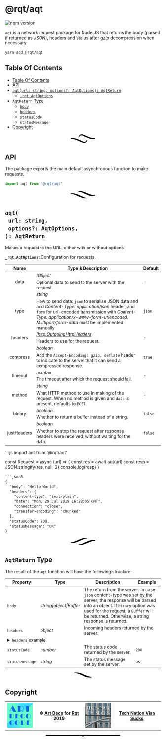 # @rqt/aqt

[![npm version](https://badge.fury.io/js/%40rqt%2Faqt.svg)](https://npmjs.org/package/@rqt/aqt)

`aqt` is a network request package for Node.JS that returns the body (parsed if returned as _JSON_), headers and status after _gzip_ decompression when necessary.

```sh
yarn add @rqt/aqt
```

## Table Of Contents

- [Table Of Contents](#table-of-contents)
- [API](#api)
- [`aqt(url: string, options?: AqtOptions): AqtReturn`](#aqturl-stringoptions-aqtoptions-aqtreturn)
  * [`_rqt.AqtOptions`](#type-_rqtaqtoptions)
- [`AqtReturn` Type](#aqtreturn-type)
  * [<code>body</code>](#body)
  * [<code>headers</code>](#headers)
  * [<code>statusCode</code>](#statuscode)
  * [<code>statusMessage</code>](#statusmessage)
- [Copyright](#copyright)

<p align="center"><a href="#table-of-contents"><img src="/.documentary/section-breaks/0.svg?sanitize=true"></a></p>

## API

The package exports the main default asynchronous function to make requests.

```js
import aqt from '@rqt/aqt'
```

<p align="center"><a href="#table-of-contents"><img src="/.documentary/section-breaks/1.svg?sanitize=true"></a></p>

## `aqt(`<br/>&nbsp;&nbsp;`url: string,`<br/>&nbsp;&nbsp;`options?: AqtOptions,`<br/>`): AqtReturn`

Makes a request to the URL, either with or without options.

<strong><a name="type-_rqtaqtoptions">`_rqt.AqtOptions`</a></strong>: Configuration for requests.
<table>
 <thead><tr>
  <th>Name</th>
  <th>Type &amp; Description</th>
  <th>Default</th>
 </tr></thead>
 <tr>
  <td rowSpan="3" align="center">data</td>
  <td><em>!Object</em></td>
  <td rowSpan="3">-</td>
 </tr>
 <tr></tr>
 <tr>
  <td>Optional data to send to the server with the request.</td>
 </tr>
 <tr>
  <td rowSpan="3" align="center">type</td>
  <td><em>string</em></td>
  <td rowSpan="3"><code>json</code></td>
 </tr>
 <tr></tr>
 <tr>
  <td>How to send data: <code>json</code> to serialise JSON data and add <em>Content-Type: application/json</em> header, and <code>form</code> for url-encoded transmission with <em>Content-Type: application/x-www-form-urlencoded</em>. <em>Multipart/form-data</em> must be implemented manually.</td>
 </tr>
 <tr>
  <td rowSpan="3" align="center">headers</td>
  <td><em><a href="https://nodejs.org/api/http.html#http_class_http_outgoinghttpheaders" title="The headers hash map for making requests, including such properties as Content-Encoding, Content-Type, etc.">!http.OutgoingHttpHeaders</a></em></td>
  <td rowSpan="3">-</td>
 </tr>
 <tr></tr>
 <tr>
  <td>Headers to use for the request.</td>
 </tr>
 <tr>
  <td rowSpan="3" align="center">compress</td>
  <td><em>boolean</em></td>
  <td rowSpan="3"><code>true</code></td>
 </tr>
 <tr></tr>
 <tr>
  <td>Add the <code>Accept-Encoding: gzip, deflate</code> header to indicate to the server that it can send a compressed response.</td>
 </tr>
 <tr>
  <td rowSpan="3" align="center">timeout</td>
  <td><em>number</em></td>
  <td rowSpan="3">-</td>
 </tr>
 <tr></tr>
 <tr>
  <td>The timeout after which the request should fail.</td>
 </tr>
 <tr>
  <td rowSpan="3" align="center">method</td>
  <td><em>string</em></td>
  <td rowSpan="3">-</td>
 </tr>
 <tr></tr>
 <tr>
  <td>What HTTP method to use in making of the request. When no method is given and <code>data</code> is present, defaults to <code>POST</code>.</td>
 </tr>
 <tr>
  <td rowSpan="3" align="center">binary</td>
  <td><em>boolean</em></td>
  <td rowSpan="3"><code>false</code></td>
 </tr>
 <tr></tr>
 <tr>
  <td>Whether to return a buffer instead of a string.</td>
 </tr>
 <tr>
  <td rowSpan="3" align="center">justHeaders</td>
  <td><em>boolean</em></td>
  <td rowSpan="3"><code>false</code></td>
 </tr>
 <tr></tr>
 <tr>
  <td>Whether to stop the request after response headers were received, without waiting for the data.</td>
 </tr>
</table>
```js
import aqt from '@rqt/aqt'

const Request = async (url) => {
  const res = await aqt(url)
  const resp = JSON.stringify(res, null, 2)
  console.log(resp)
}
```
```json5
{
  "body": "Hello World",
  "headers": {
    "content-type": "text/plain",
    "date": "Mon, 29 Jul 2019 16:28:05 GMT",
    "connection": "close",
    "transfer-encoding": "chunked"
  },
  "statusCode": 200,
  "statusMessage": "OK"
}
```

<p align="center"><a href="#table-of-contents"><img src="/.documentary/section-breaks/2.svg?sanitize=true"></a></p>

## `AqtReturn` Type

The result of the `aqt` function will have the following structure:

<table>
 <thead>
  <tr>
   <th>Property</th>
   <th>Type</th>
   <th>Description</th>
   <th>Example</th>
  </tr>
 </thead>
 <tbody>
  <tr>
   <td><a name="body"><code>body</code></a></td>
   <td><em>string|object|Buffer</em></td>
   <td colspan="2">The return from the server. In case <code>json</code> content-type was set by the server, the response will be parsed into an object. If <code>binary</code> option was used for the request, a <code>Buffer</code> will be returned. Otherwise, a string response is returned.</td>
  </tr>
  <tr>
   <td><a name="headers"><code>headers</code></a></td>
   <td><em>object</em></td>
   <td colspan="2">Incoming headers returned by the server.</td>
  </tr>
  <tr></tr>
  <tr>
   <td colspan="4">

<details>
<summary><code>headers</code> example</summary>

```json5
{
  "server": "GitHub.com",
  "date": "Wed, 18 Jul 2018 01:32:47 GMT",
  "content-type": "application/json; charset=utf-8",
  "content-length": "2",
  "connection": "close",
  "status": "200 OK",
  "x-ratelimit-limit": "60",
  "x-ratelimit-remaining": "59",
  "x-ratelimit-reset": "1531881167",
  "cache-control": "public, max-age=60, s-maxage=60",
  "vary": "Accept",
  "etag": "\"d751713988987e9331980363e24189ce\"",
  "x-github-media-type": "github.v3; format=json",
  "access-control-allow-origin": "*",
  "x-frame-options": "deny",
  "x-content-type-options": "nosniff",
  "x-xss-protection": "1; mode=block",
  "content-security-policy": "default-src 'none'",
  "x-runtime-rack": "0.018822",
  "x-github-request-id": "F187:785E:65A1E8A:C2A36B5:5B4E98BF"
}
```
</details>
</td>
  </tr>
  <tr>
   <td><a name="statuscode"><code>statusCode</code></a></td>
   <td><em>number</em></td>
   <td>The status code returned by the server.</td>
   <td><code>200</code></td>
  </tr>
  <tr>
   <td><a name="statusmessage"><code>statusMessage</code></a></td>
   <td><em>string</em></td>
   <td>The status message set by the server.</td>
   <td><code>OK</code></td>
  </tr>
 </tbody>
</table>


<p align="center"><a href="#table-of-contents"><img src="/.documentary/section-breaks/3.svg?sanitize=true"></a></p>

## Copyright

<table>
  <tr>
    <th>
      <a href="https://artd.eco">
        <img width="100" src="https://raw.githubusercontent.com/wrote/wrote/master/images/artdeco.png"
          alt="Art Deco">
      </a>
    </th>
    <th>© <a href="https://artd.eco">Art Deco</a> for <a href="http://rqt.biz">Rqt</a> 2019</th>
    <th>
      <a href="https://www.technation.sucks" title="Tech Nation Visa">
        <img width="100" src="https://raw.githubusercontent.com/idiocc/cookies/master/wiki/arch4.jpg"
          alt="Tech Nation Visa">
      </a>
    </th>
    <th><a href="https://www.technation.sucks">Tech Nation Visa Sucks</a></th>
  </tr>
</table>

<p align="center"><a href="#table-of-contents"><img src="/.documentary/section-breaks/-1.svg?sanitize=true"></a></p>